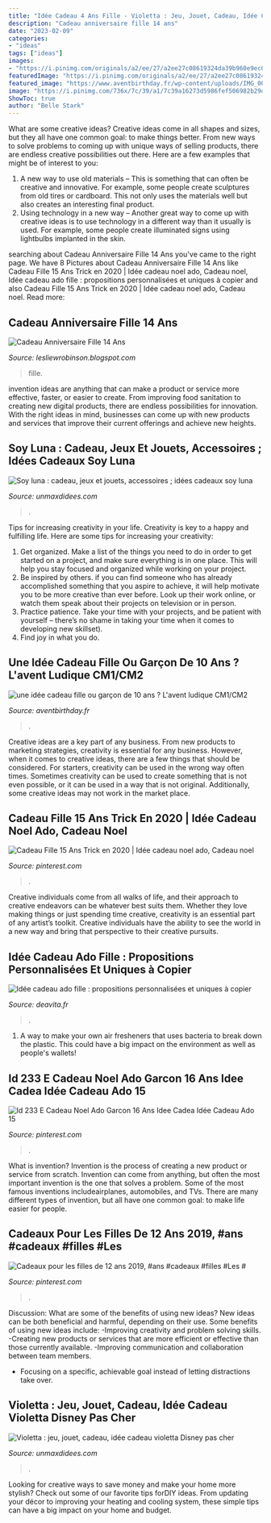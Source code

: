 ```yaml
---
title: "Idée Cadeau 4 Ans Fille - Violetta : Jeu, Jouet, Cadeau, Idée Cadeau Violetta Disney Pas Cher"
description: "Cadeau anniversaire fille 14 ans"
date: "2023-02-09"
categories:
- "ideas"
tags: ["ideas"]
images:
- "https://i.pinimg.com/originals/a2/ee/27/a2ee27c08619324da39b960e9ec01fe8.jpg"
featuredImage: "https://i.pinimg.com/originals/a2/ee/27/a2ee27c08619324da39b960e9ec01fe8.jpg"
featured_image: "https://www.aventbirthday.fr/wp-content/uploads/IMG_0063-1920web-600x400.jpg"
image: "https://i.pinimg.com/736x/7c/39/a1/7c39a16273d5986fef506982b29d7497.jpg"
ShowToc: true
author: "Belle Stark"
---
```



What are some creative ideas?
Creative ideas come in all shapes and sizes, but they all have one common goal: to make things better. From new ways to solve problems to coming up with unique ways of selling products, there are endless creative possibilities out there. Here are a few examples that might be of interest to you: 
1. A new way to use old materials – This is something that can often be creative and innovative. For example, some people create sculptures from old tires or cardboard. This not only uses the materials well but also creates an interesting final product. 
2. Using technology in a new way – Another great way to come up with creative ideas is to use technology in a different way than it usually is used. For example, some people create illuminated signs using lightbulbs implanted in the skin.

	

		
searching about Cadeau Anniversaire Fille 14 Ans you've came to the right page. We have 8 Pictures about Cadeau Anniversaire Fille 14 Ans like Cadeau Fille 15 Ans Trick en 2020 | Idée cadeau noel ado, Cadeau noel, Idée cadeau ado fille : propositions personnalisées et uniques à copier and also Cadeau Fille 15 Ans Trick en 2020 | Idée cadeau noel ado, Cadeau noel. Read more:
		
    
## Cadeau Anniversaire Fille 14 Ans

<img loading=lazy src="https://i.pinimg.com/736x/7c/39/a1/7c39a16273d5986fef506982b29d7497.jpg" onerror="this.onerror=null;this.src='https://tse1.mm.bing.net/th?id=OIP.KfmVViSn4mItRf66RWjeBQHaN_&amp;pid=15.1';" alt="Cadeau Anniversaire Fille 14 Ans">

_Source: lesliewrobinson.blogspot.com_

>fille. 

	

invention ideas are anything that can make a product or service more effective, faster, or easier to create. From improving food sanitation to creating new digital products, there are endless possibilities for innovation. With the right ideas in mind, businesses can come up with new products and services that improve their current offerings and achieve new heights.

    
## Soy Luna : Cadeau, Jeux Et Jouets, Accessoires ; Idées Cadeaux Soy Luna

<img loading=lazy src="https://www.unmaxdidees.com/public/jouet_2015/soy_luna/.cadeau_luna_tente_pop_up_pour_chanter_cadeau_original_fille_6_ans__7_ans__8_ans__9_ans__10_ans_m.jpg" onerror="this.onerror=null;this.src='https://tse2.mm.bing.net/th?id=OIP.E97snV2wdFfrpXWa_Vxf3wAAAA&amp;pid=15.1';" alt="Soy luna : cadeau, jeux et jouets, accessoires ; idées cadeaux soy luna">

_Source: unmaxdidees.com_

>. 

	

Tips for increasing creativity in your life.
Creativity is key to a happy and fulfilling life. Here are some tips for increasing your creativity: 
1. Get organized. Make a list of the things you need to do in order to get started on a project, and make sure everything is in one place. This will help you stay focused and organized while working on your project. 
2. Be inspired by others. if you can find someone who has already accomplished something that you aspire to achieve, it will help motivate you to be more creative than ever before. Look up their work online, or watch them speak about their projects on television or in person. 
3. Practice patience. Take your time with your projects, and be patient with yourself – there’s no shame in taking your time when it comes to developing new skillset). 
4. Find joy in what you do.

    
## Une Idée Cadeau Fille Ou Garçon De 10 Ans ? L&#039;avent Ludique CM1/CM2

<img loading=lazy src="https://www.aventbirthday.fr/wp-content/uploads/IMG_0063-1920web-600x400.jpg" onerror="this.onerror=null;this.src='https://tse3.mm.bing.net/th?id=OIP.u5Juv3vA08-7nlZhYPmKwwHaE8&amp;pid=15.1';" alt="une idée cadeau fille ou garçon de 10 ans ? L&#039;avent ludique CM1/CM2">

_Source: aventbirthday.fr_

>. 

	

Creative ideas are a key part of any business. From new products to marketing strategies, creativity is essential for any business. However, when it comes to creative ideas, there are a few things that should be considered. For starters, creativity can be used in the wrong way often times. Sometimes creativity can be used to create something that is not even possible, or it can be used in a way that is not original. Additionally, some creative ideas may not work in the market place.

    
## Cadeau Fille 15 Ans Trick En 2020 | Idée Cadeau Noel Ado, Cadeau Noel

<img loading=lazy src="https://i.pinimg.com/736x/20/ea/17/20ea178e19e1fba6824943c02f466a89.jpg" onerror="this.onerror=null;this.src='https://tse4.mm.bing.net/th?id=OIP.T7cvizhT_iDSjyOqm1qYFgHaHa&amp;pid=15.1';" alt="Cadeau Fille 15 Ans Trick en 2020 | Idée cadeau noel ado, Cadeau noel">

_Source: pinterest.com_

>. 

	

Creative individuals come from all walks of life, and their approach to creative endeavors can be whatever best suits them. Whether they love making things or just spending time creative, creativity is an essential part of any artist’s toolkit. Creative individuals have the ability to see the world in a new way and bring that perspective to their creative pursuits.

    
## Idée Cadeau Ado Fille : Propositions Personnalisées Et Uniques à Copier

<img loading=lazy src="https://deavita.fr/wp-content/uploads/2018/03/idée-cadeau-ado-fille-personnalisée-coffret-cadeau-original-produits-beauté.jpg" onerror="this.onerror=null;this.src='https://tse2.mm.bing.net/th?id=OIP.JvBfxsaOolvKY0GjXe28HAHaJ4&amp;pid=15.1';" alt="Idée cadeau ado fille : propositions personnalisées et uniques à copier">

_Source: deavita.fr_

>. 

	

1. A way to make your own air fresheners that uses bacteria to break down the plastic. This could have a big impact on the environment as well as people's wallets! 

    
## Id 233 E Cadeau Noel Ado Garcon 16 Ans Idee Cadea Idée Cadeau Ado 15

<img loading=lazy src="https://i.pinimg.com/736x/3a/1a/19/3a1a199fecfeb8f39f735203037a2fb9.jpg" onerror="this.onerror=null;this.src='https://tse3.mm.bing.net/th?id=OIP.-r_oaRGa712U7VCTPhYdjwHaE8&amp;pid=15.1';" alt="Id 233 E Cadeau Noel Ado Garcon 16 Ans Idee Cadea Idée Cadeau Ado 15">

_Source: pinterest.com_

>. 

	

What is invention?
Invention is the process of creating a new product or service from scratch. Invention can come from anything, but often the most important invention is the one that solves a problem. Some of the most famous inventions includeairplanes, automobiles, and TVs. There are many different types of invention, but all have one common goal: to make life easier for people.

    
## Cadeaux Pour Les Filles De 12 Ans 2019, #ans #cadeaux #filles #Les #

<img loading=lazy src="https://i.pinimg.com/originals/a2/ee/27/a2ee27c08619324da39b960e9ec01fe8.jpg" onerror="this.onerror=null;this.src='https://tse1.mm.bing.net/th?id=OIP.LIQVOXkTOvDTzvsW-1SwzQHaOG&amp;pid=15.1';" alt="Cadeaux pour les filles de 12 ans 2019, #ans #cadeaux #filles #Les #">

_Source: pinterest.com_

>. 

	

Discussion: What are some of the benefits of using new ideas?
New ideas can be both beneficial and harmful, depending on their use. Some benefits of using new ideas include: 
-Improving creativity and problem solving skills.
-Creating new products or services that are more efficient or effective than those currently available.
-Improving communication and collaboration between team members. 
- Focusing on a specific, achievable goal instead of letting distractions take over.

    
## Violetta : Jeu, Jouet, Cadeau, Idée Cadeau Violetta Disney Pas Cher

<img loading=lazy src="https://www.unmaxdidees.com/public/jouet_2014/violetta/.cadeau_violetta_tablette_maquillage_cadeau_fille_6_ans_a_12_ans_palette_couleurs_yeux_et_bouche_maquillage_violetta_disney_cadeau_original_m.jpg" onerror="this.onerror=null;this.src='https://tse4.mm.bing.net/th?id=OIP.2k0wvodyp7ay_3-qYO93NgHaHa&amp;pid=15.1';" alt="Violetta : jeu, jouet, cadeau, idée cadeau violetta Disney pas cher">

_Source: unmaxdidees.com_

>. 

	

Looking for creative ways to save money and make your home more stylish? Check out some of our favorite tips forDIY ideas. From updating your décor to improving your heating and cooling system, these simple tips can have a big impact on your home and budget.

